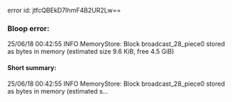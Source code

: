 error id: jtfcQBEkD7IhmF4B2UR2Lw==
### Bloop error:

25/06/18 00:42:55 INFO MemoryStore: Block broadcast_28_piece0 stored as bytes in memory (estimated size 9.6 KiB, free 4.5 GiB)
#### Short summary: 

25/06/18 00:42:55 INFO MemoryStore: Block broadcast_28_piece0 stored as bytes in memory (estimated s...